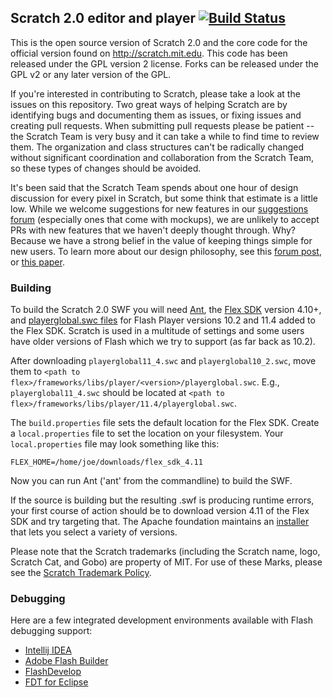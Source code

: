 ## Scratch 2.0 editor and player [![Build Status](https://api.travis-ci.org/LLK/scratch-flash.svg?branch=master)](https://travis-ci.org/LLK/scratch-flash)
This is the open source version of Scratch 2.0 and the core code for the official version found on http://scratch.mit.edu. This code has been released under the GPL version 2 license. Forks can be released under the GPL v2 or any later version of the GPL.

If you're interested in contributing to Scratch, please take a look at the issues on this repository. Two great ways of helping Scratch are by identifying bugs and documenting them as issues, or fixing issues and creating pull requests. When submitting pull requests please be patient -- the Scratch Team is very busy and it can take a while to find time to review them. The organization and class structures can't be radically changed without significant coordination and collaboration from the Scratch Team, so these types of changes should be avoided.

It's been said that the Scratch Team spends about one hour of design discussion for every pixel in Scratch, but some think that estimate is a little low. While we welcome suggestions for new features in our <a href="http://scratch.mit.edu/discuss/1/">suggestions forum</a> (especially ones that come with mockups), we are unlikely to accept PRs with new features that we haven't deeply thought through. Why? Because we have a strong belief in the value of keeping things simple for new users. To learn more about our design philosophy, see this <a href="http://scratch.mit.edu/discuss/post/1576/">forum post<a>, or <a href="http://web.media.mit.edu/~jmaloney/papers/ScratchLangAndEnvironment.pdf">this paper</a>.

### Building
To build the Scratch 2.0 SWF you will need [Ant](http://ant.apache.org/), the [Flex SDK](http://flex.apache.org/) version 4.10+, and [playerglobal.swc files](http://helpx.adobe.com/flash-player/kb/archived-flash-player-versions.html#playerglobal) for Flash Player versions 10.2 and 11.4 added to the Flex SDK. Scratch is used in a multitude of settings and some users have older versions of Flash which we try to support (as far back as 10.2).

After downloading ``playerglobal11_4.swc`` and ``playerglobal10_2.swc``, move them to ``<path to flex>/frameworks/libs/player/<version>/playerglobal.swc``. E.g., ``playerglobal11_4.swc`` should be located at ``<path to flex>/frameworks/libs/player/11.4/playerglobal.swc``.

The ``build.properties`` file sets the default location for the Flex SDK. Create a ``local.properties`` file to set the location on your filesystem. Your ``local.properties`` file may look something like this:
```
FLEX_HOME=/home/joe/downloads/flex_sdk_4.11
```
Now you can run Ant ('ant' from the commandline) to build the SWF.

If the source is building but the resulting .swf is producing runtime errors, your first course of action should be to download version 4.11 of the Flex SDK and try targeting that. The Apache foundation maintains an [installer](http://flex.apache.org/installer.html) that lets you select a variety of versions.

Please note that the Scratch trademarks (including the Scratch name, logo, Scratch Cat, and Gobo) are property of MIT. For use of these Marks, please see the [Scratch Trademark Policy](http://wiki.scratch.mit.edu/wiki/Scratch_1.4_Source_Code#Scratch_Trademark_Policy).

### Debugging
Here are a few integrated development environments available with Flash debugging support:
* [Intellij IDEA](http://www.jetbrains.com/idea/features/flex_ide.html)
* [Adobe Flash Builder](http://www.adobe.com/products/flash-builder.html)
* [FlashDevelop](http://www.flashdevelop.org/)
* [FDT for Eclipse](http://fdt.powerflasher.com/)
